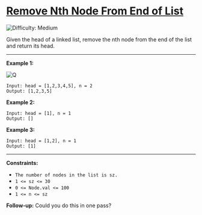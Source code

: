 # [Remove Nth Node From End of List](https://leetcode.com/problems/remove-nth-node-from-end-of-list/description/)
![Difficulty: Medium](https://img.shields.io/badge/Difficulty-Medium-brightgreen)

Given the head of a linked list, remove the nth node from the end of the list and return its head.

---
**Example 1:**

![Q](https://assets.leetcode.com/uploads/2020/10/03/remove_ex1.jpg)

```
Input: head = [1,2,3,4,5], n = 2
Output: [1,2,3,5]

```

**Example 2:**


```
Input: head = [1], n = 1
Output: []

```

**Example 3:**


```
Input: head = [1,2], n = 1
Output: [1]

```
---

**Constraints:**

- `The number of nodes in the list is sz.`
- `1 <= sz <= 30`
- `0 <= Node.val <= 100`
- `1 <= n <= sz`

**Follow-up:** Could you do this in one pass?